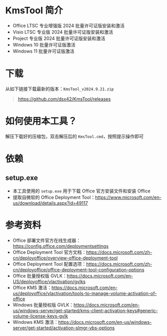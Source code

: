 # KmsTool 简介

* Office LTSC 专业增强版 2024 批量许可证版安装和激活
* Visio LTSC 专业版 2024 批量许可证版安装和激活
* Project 专业版 2024 批量许可证版安装和激活
* Windows 10 批量许可证版激活
* Windows 11 批量许可证版激活

# 下载

从如下链接下载最新的版本：`KmsTool_v2024.9.21.zip`

> https://github.com/dsx42/KmsTool/releases

# 如何使用本工具？

解压下载好的压缩包，双击解压后的 `KmsTool.cmd`，按照提示操作即可

# 依赖

## setup.exe

* 本工具使用的 `setup.exe` 用于下载 Office 官方安装文件和安装 Office
* 提取自微软的 Office Deployment Tool：https://www.microsoft.com/en-us/download/details.aspx?id=49117

# 参考资料

* Office 部署文件官方在线生成器：https://config.office.com/deploymentsettings
* Office Deployment Tool 官方文档：https://docs.microsoft.com/zh-cn/deployoffice/overview-office-deployment-tool
* Office Deployment Tool 配置选项：https://docs.microsoft.com/zh-cn/deployoffice/office-deployment-tool-configuration-options
* Office 批量授权版 GVLK：https://docs.microsoft.com/en-US/deployoffice/vlactivation/gvlks 
* Office KMS 激活：https://docs.microsoft.com/en-us/deployoffice/vlactivation/tools-to-manage-volume-activation-of-office
* Windows 批量授权版 GVLK：https://docs.microsoft.com/en-us/windows-server/get-started/kms-client-activation-keys#generic-volume-license-keys-gvlk
* Windows KMS 激活：https://docs.microsoft.com/en-us/windows-server/get-started/activation-slmgr-vbs-options
